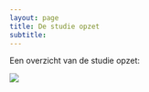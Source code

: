 ```yaml
---
layout: page
title: De studie opzet
subtitle:
---
```

<div align = "justify"><p>
Een overzicht van de studie opzet:
</p></div>

<img src="{{ 'img/design.png' | relative_url }}" align="center" />